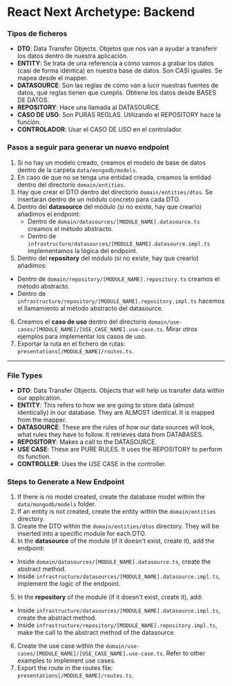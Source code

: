 # React Next Archetype: Backend


### Tipos de ficheros

- **DTO**: Data Transfer Objects. Objetos que nos van a ayudar a transferir los datos dentro de nuestra aplicación.
- **ENTITY**: Se trata de una referencia a cómo vamos a grabar los datos (casi de forma idéntica) en nuestra base de datos. Son CASI iguales. Se mapea desde el mapper.
- **DATASOURCE**: Son las reglas de cómo van a lucir nuestras fuentes de datos, qué reglas tienen que cumplis. Obtiene los datos desde BASES DE DATOS.
- **REPOSITORY**: Hace una llamada al DATASOURCE.
- **CASO DE USO**: Son PURAS REGLAS. Utilizando el REPOSITORY hace la función.
- **CONTROLADOR**: Usar el CASO DE USO en el controlador.

### Pasos a seguir para generar un nuevo endpoint

1. Si no hay un modelo creado, creamos el modelo de base de datos dentro de la carpeta `data/mongodb/models`.
2. En caso de que no se tenga una entidad creada, creamos la entidad dentro del directorio `domain/entities`.
3. Hay que crear el DTO dentro del directorio `domain/entities/dtos`. Se insertarán dentro de un módulo concreto para cada DTO.
4. Dentro del **datasource** del módulo (si no existe, hay que crearlo) añadimos el endpoint:
    - Dentro de `domain/datasources/[MODULE_NAME].datasource.ts` creamos el método abstracto.
    - Dentro de `infrastructure/datasources/[MODULE_NAME].datasource.impl.ts` implementamos la lógica del endpoint.
5. Dentro del **repository** del módulo (si no existe, hay que crearlo) añadimos:
  - Dentro de `domain/repository/[MODULE_NAME].repository.ts` creamos el método abstracto.
  - Dentro de `infrastructure/repository/[MODULE_NAME].repository.impl.ts` hacemos el llamamiento al método abstracto del datasource.
6. Creamos el **caso de uso** dentro del directorio `domain/use-cases/[MODULE_NAME]/[USE_CASE_NAME].use-case.ts`. Mirar otros ejemplos para implementar los casos de uso.
7. Exportar la ruta en el fichero de rutas: `presentations[/MODULE_NAME]/routes.ts`.


--------------------------------------------


### File Types

- **DTO**: Data Transfer Objects. Objects that will help us transfer data within our application.
- **ENTITY**: This refers to how we are going to store data (almost identically) in our database. They are ALMOST identical. It is mapped from the mapper.
- **DATASOURCE**: These are the rules of how our data sources will look, what rules they have to follow. It retrieves data from DATABASES.
- **REPOSITORY**: Makes a call to the DATASOURCE.
- **USE CASE**: These are PURE RULES. It uses the REPOSITORY to perform its function.
- **CONTROLLER**: Uses the USE CASE in the controller.

### Steps to Generate a New Endpoint

1. If there is no model created, create the database model within the `data/mongodb/models` folder.
2. If an entity is not created, create the entity within the `domain/entities` directory.
3. Create the DTO within the `domain/entities/dtos` directory. They will be inserted into a specific module for each DTO.
4. In the **datasource** of the module (if it doesn't exist, create it), add the endpoint:
  - Inside `domain/datasources/[MODULE_NAME].datasource.ts`, create the abstract method.
  - Inside `infrastructure/datasources/[MODULE_NAME].datasource.impl.ts`, implement the logic of the endpoint.
5. In the **repository** of the module (if it doesn't exist, create it), add:
  - Inside `infrastructure/datasources/[MODULE_NAME].datasource.impl.ts`, create the abstract method.
  - Inside `infrastructure/repository/[MODULE_NAME].repository.impl.ts`, make the call to the abstract method of the datasource.
6. Create the use case within the `domain/use-cases/[MODULE_NAME]/[USE_CASE_NAME].use-case.ts`. Refer to other examples to implement use cases.
7. Export the route in the routes file: `presentations[/MODULE_NAME]/routes.ts`.
